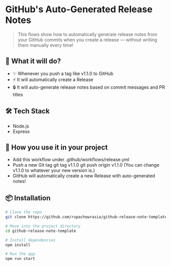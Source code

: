 # GitHub's Auto-Generated Release Notes

> This flows show how to automatically generate release notes from your GitHub commits when you create a release — without writing them manually every time!

## 🚀 What it will do?

- ✨ Whenever you push a tag like v1.1.0 to GitHub
- ⚡ It will automatically create a Release
- 🔒 It will auto-generate release notes based on commit messages and PR titles


## 🛠 Tech Stack

- Node.js
- Express

## 🎯 How you use it in your project
- Add this workflow under .github/workflows/release.yml
- Push a new Git tag
git tag v1.1.0
git push origin v1.1.0
(You can change v1.1.0 to whatever your new version is.)
- GitHub will automatically create a new Release with auto-generated notes!

## 📦 Installation

```bash
# Clone the repo
git clone https://github.com/rupachowrasia/github-release-note-template.git

# Move into the project directory
cd github-release-note-template

# Install dependencies
npm install

# Run the app
npm run start
